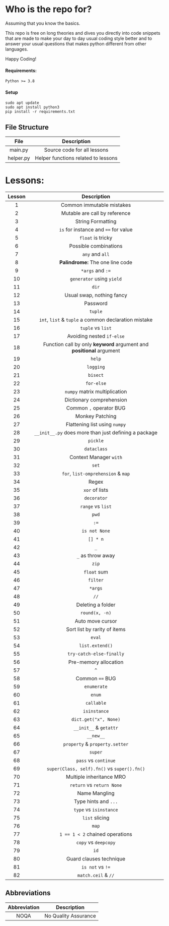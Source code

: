 # Who is the repo for?
Assuming that you know the basics.

This repo is free on long theories and dives you directly into code snippets that are made to make your day to day usual
coding style better and to answer your usual questions that makes python different from other languages.

Happy Coding!

#### Requirements:

```
Python >= 3.8
```

#### Setup

```commandline
sudo apt update
sudo apt install python3
pip install -r requirements.txt
```

## File Structure

|   File    |             Description             |
|:---------:|:-----------------------------------:|
|  main.py  |     Source code for all lessons     |
| helper.py | Helper functions related to lessons |

# Lessons:

| Lesson |                              Description                               |
|:------:|:----------------------------------------------------------------------:|
|   1    |                       Common immutable mistakes                        |
|   2    |                     Mutable are call by reference                      |
|   3    |                           String Formatting                            |
|   4    |                  `is` for instance and `==` for value                  |
|   5    |                           `float` is tricky                            |
|   6    |                         Possible combinations                          |
|   7    |                            `any` and `all`                             |
|   8    |                   **Palindrome:** The one line code                    |
|   9    |                            `*args` and `:=`                            |
|   10   |                       `generator` using `yield`                        |
|   11   |                                 `dir`                                  |
|   12   |                       Usual swap, nothing fancy                        |
|   13   |                                Password                                |
|   14   |                                `tuple`                                 |
|   15   |          `int`, `list` & `tuple` a common declaration mistake          |
|   16   |                           `tuple` vs `list`                            |
|   17   |                       Avoiding nested `if-else`                        |
|   18   | Function call by only **keyword** argument and **positional** argument |
|   19   |                                 `help`                                 |
|   20   |                               `logging`                                |
|   21   |                                `bisect`                                |
|   22   |                               `for-else`                               |
|   23   |                     `numpy` matrix multiplication                      |
|   24   |                        Dictionary comprehension                        |
|   25   |                        Common `,` operator BUG                         |
|   26   |                            Monkey Patching                             |
|   27   |                     Flattening list using `numpy`                      |
|   28   |          `__init__.py` does more than just defining a package          |
|   29   |                                `pickle`                                |
|   30   |                              `dataclass`                               |
|   31   |                         Context Manager `with`                         |
|   32   |                                 `set`                                  |
|   33   |                   `for`, `list-omprehension` & `map`                   |
|   34   |                                 Regex                                  |
|   35   |                             `xor` of lists                             |
|   36   |                              `decorator`                               |
|   37   |                           `range` vs `list`                            |
|   38   |                                 `pwd`                                  |
|   39   |                                  `:=`                                  |
|   40   |                             `is not None`                              |
|   41   |                                `[] * n`                                |
|   42   |                                  `_`                                   |
|   43   |                           `_` as throw away                            |
|   44   |                                 `zip`                                  |
|   45   |                              `float` sum                               |
|   46   |                                `filter`                                |
|   47   |                                `*args`                                 |
|   48   |                                  `//`                                  |
|   49   |                           Deleting a folder                            |
|   50   |                             `round(x, -n)`                             |
|   51   |                            Auto move cursor                            |
|   52   |                      Sort list by rarity of items                      |
|   53   |                                 `eval`                                 |
|   54   |                            `list.extend()`                             |
|   55   |                        `try-catch-else-finally`                        |
|   56   |                         Pre-memory allocation                          |
|   57   |                                  `^`                                   |
|   58   |                            Common `==` BUG                             |
|   59   |                              `enumerate`                               |
|   60   |                                 `enum`                                 |
|   61   |                               `callable`                               |
|   62   |                              `isinstance`                              |
|   63   |                         `dict.get("x", None)`                          |
|   64   |                         `__init__` & `getattr`                         |
|   65   |                               `__new__`                                |
|   66   |                     `property` & `property.setter`                     |
|   67   |                                `super`                                 |
|   68   |                          `pass` vs `continue`                          |
|   69   |              `super(Class, self).fn()` vs `super().fn()`               |
|   70   |                        Multiple inheritance MRO                        |
|   71   |                       `return` vs `return None`                        |
|   72   |                             Name Mangling                              |
|   73   |                          Type hints and `...`                          |
|   74   |                         `type` vs `isinstance`                         |
|   75   |                             `list` slicing                             |
|   76   |                                 `map`                                  |
|   77   |                    `1 == 1 < 2` chained operations                     |
|   78   |                          `copy` vs `deepcopy`                          |
|   79   |                                  `id`                                  |
|   80   |                        Guard clauses technique                         |
|   81   |                            `is not` vs `!=`                            |
|   82   |                          `match.ceil` & `//`                           |

## Abbreviations

| Abbreviation |             Description             |
|:------------:|:-----------------------------------:|
|     NOQA     |        No Quality Assurance         |
